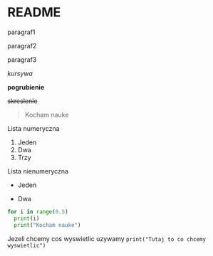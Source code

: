 # README
paragraf1

paragraf2 

paragraf3

*kursywa*

**pogrubienie**

~~skreslenie~~

> Kocham nauke

Lista numeryczna
1. Jeden
2. Dwa
3. Trzy

Lista nienumeryczna
- Jeden
+ Dwa

```py
for i in range(0.5)
  print(i)
  print("Kocham nauke")
```

Jezeli chcemy cos wyswietlic uzywamy `print("Tutaj to co chcemy wyswietlic")` 
  

